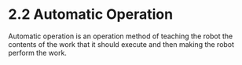# 2.2 Automatic Operation

Automatic operation is an operation method of teaching the robot the contents of the work that it should execute and then making the robot perform the work.

